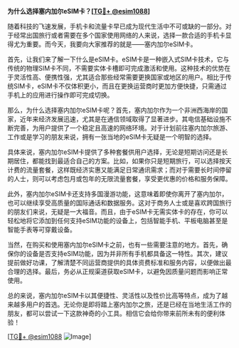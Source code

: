 **为什么选择塞内加尔eSIM卡？[[TG💪+ @esim1088](https://t.me/s/esim1088)]**

随着科技的飞速发展，手机卡和流量卡早已成为现代生活中不可或缺的一部分。对于经常出国旅行或者需要在多个国家使用网络的人来说，选择一款合适的手机卡显得尤为重要。而今天，我要向大家推荐的就是——塞内加尔eSIM卡。

首先，让我们来了解一下什么是eSIM卡。eSIM卡是一种嵌入式SIM卡技术，它与传统的物理SIM卡不同，不需要实体卡槽即可完成激活和使用。这种技术的优势在于灵活性高、便携性强，尤其适合那些经常需要更换国家或地区的用户。相比于传统SIM卡，eSIM卡不仅体积更小，而且在更换运营商时更加方便快捷，只需通过手机上的应用进行操作即可完成切换。

那么，为什么选择塞内加尔eSIM卡呢？首先，塞内加尔作为一个非洲西海岸的国家，近年来经济发展迅速，尤其是在通信领域取得了显著进步。其电信基础设施不断完善，为用户提供了一个稳定且高速的网络环境。对于计划前往塞内加尔旅游、工作或是学习的朋友来说，拥有一张当地的eSIM卡无疑是一个明智的选择。

具体来说，塞内加尔eSIM卡提供了多种套餐供用户选择，无论是短期访问还是长期居住，都能找到最适合自己的方案。比如，如果你只是短期旅行，可以选择按天计费的流量套餐，这样既经济实惠又能满足日常通讯需求；而对于需要长时间停留的人士，则可以考虑包月或包年的无限流量套餐，享受更优惠的价格和服务保障。

此外，塞内加尔eSIM卡还支持多国漫游功能，这意味着即使你离开了塞内加尔，也可以继续享受高质量的国际通话和数据服务。这对于商务人士或是喜欢跨国旅行的朋友们来说，无疑是一大福音。而且，由于eSIM卡无需实体卡的存在，你可以轻松地将它添加到任何支持eSIM功能的设备上，包括智能手机、平板电脑甚至是智能手表等可穿戴设备。

当然，在购买和使用塞内加尔eSIM卡之前，也有一些需要注意的地方。首先，确保你的设备是否支持eSIM功能，因为并非所有手机都具备这一特性。其次，建议提前做好功课，了解清楚不同运营商提供的具体资费标准和服务内容，以便做出最合理的选择。最后，务必从正规渠道获取eSIM卡，以避免因质量问题而影响正常使用。

总的来说，塞内加尔eSIM卡以其便捷性、灵活性以及性价比高等特点，成为了越来越多用户的首选。无论你是即将踏上塞内加尔之旅，还是已经在当地生活工作的朋友，都可以尝试一下这款神奇的小工具。相信它会给你带来前所未有的便利体验！

[[TG💪+ @esim1088](https://t.me/s/esim1088) ![Image](https://i.postimg.cc/4NQfJmqS/Snipaste-2025-05-13-00-14-12.png)]